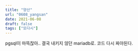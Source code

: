 ```yaml
---
title: "양산"
url: "0608_yangsan"
date: 2021-06-08
draft: false
tags: ["또다시"]
---
```

pgsql이 마뜩찮아.. 결국 내키지 않던 mariadb로. 코드 다시 짜야된다.
